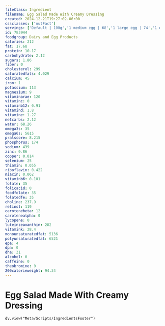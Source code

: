 ```yaml
---
fileClass: Ingredient
filename: Egg Salad Made With Creamy Dressing
created: 2024-12-21T19:27:02-06:00
cssclasses: ['nutFact']
servings: ['Default | 100g','1 medium egg | 68','1 large egg | 74','1 extra large egg | 82','1 egg, ns as to size | 74','1 cup | 222']
id: 783944
foodgroup: Dairy and Egg Products 
calories: 212
fat: 17.68
protein: 10.17
carbohydrate: 2.12
sugars: 1.86
fiber: 0
cholesterol: 299
saturatedfats: 4.029
calcium: 45
iron: 1
potassium: 113
magnesium: 9
vitaminarae: 120
vitaminc: 0
vitaminb12: 0.91
vitamind: 1.8
vitamine: 1.27
netcarbs: 2.12
water: 68.26
omega3s: 35
omega6s: 5615
pralscore: 8.215
phosphorus: 174
sodium: 439
zinc: 0.86
copper: 0.014
selenium: 25
thiamin: 0.055
riboflavin: 0.422
niacin: 0.062
vitaminb6: 0.101
folate: 35
folicacid: 0
foodfolate: 35
folatedfe: 35
choline: 237.9
retinol: 119
carotenebeta: 12
carotenealpha: 0
lycopene: 0
luteinzeaxanthin: 282
vitamink: 28.4
monounsaturatedfat: 5136
polyunsaturatedfat: 6521
epa: 4
dpa: 0
dha: 31
alcohol: 0
caffeine: 0
theobromine: 0
200calorieweight: 94.34
---
```


# Egg Salad Made With Creamy Dressing

```dataviewjs
dv.view("Meta/Scripts/IngredientsFooter")
```